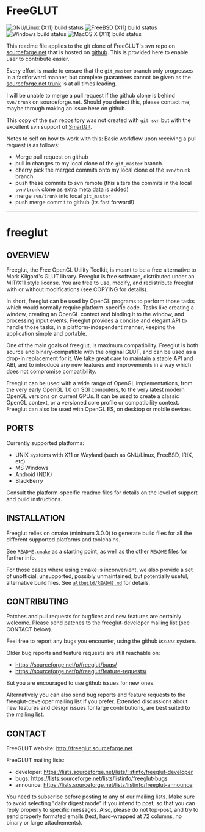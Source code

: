 FreeGLUT
========

![GNU/Linux (X11) build status](https://github.com/FreeGLUTProject/freeglut/actions/workflows/build_gnulinux_x11.yml/badge.svg)
![FreeBSD (X11) build status](https://github.com/FreeGLUTProject/freeglut/actions/workflows/build_freebsd_x11.yml/badge.svg)
![Windows build status](https://github.com/FreeGLUTProject/freeglut/actions/workflows/build_win_msvc.yml/badge.svg)
![MacOS X (X11) build status](https://github.com/FreeGLUTProject/freeglut/actions/workflows/build_macosx_x11.yml/badge.svg)


This readme file applies to the git clone of FreeGLUT's svn repo on [sourceforge.net](http://freeglut.sourceforge.net/) that is hosted on [github](https://github.com/dcnieho/FreeGLUT). This is provided here to enable user to contribute easier.

Every effort is made to ensure that the ``git_master`` branch only progresses in a fastforward manner, but complete guarantees cannot be given as the [sourceforge.net trunk](https://sourceforge.net/p/freeglut/code/HEAD/tree/) is at all times leading.

I will be unable to merge a pull request if the github clone is behind ``svn/trunk`` on sourceforge.net. Should you detect this, please contact me, maybe through making an issue here on github.

This copy of the svn repository was not created with ``git svn`` but with the excellent svn support of [SmartGit](http://www.syntevo.com/).


Notes to self on how to work with this:
 Basic workflow upon receiving a pull request is as follows:
- Merge pull request on github
- pull in changes to my local clone of the ``git_master`` branch.
- cherry pick the merged commits onto my local clone of the ``svn/trunk`` branch
- push these commits to svn remote (this alters the commits in the local 
  ``svn/trunk`` clone as extra meta data is added)
- merge ``svn/trunk`` into local ``git_master``
- push merge commit to github (its fast forward!)


-------------------------------------------------------------------------------------------------------------


freeglut
========

OVERVIEW
--------

Freeglut, the Free OpenGL Utility Toolkit, is meant to be a free alternative to
Mark Kilgard's GLUT library. Freeglut is free software, distributed under an
MIT/X11 style license. You are free to use, modify, and redistribute freeglut
with or without modifications (see COPYING for details).

In short, freeglut can be used by OpenGL programs to perform those tasks which
would normally require platform-specific code. Tasks like creating a window,
creating an OpenGL context and binding it to the window, and processing input
events. Freeglut provides a concise and elegant API to handle those tasks, in a
platform-independent manner, keeping the application simple and portable.

One of the main goals of freeglut, is maximum compatibility. Freeglut is both
source and binary-compatible with the original GLUT, and can be used as a
drop-in replacement for it. We take great care to maintain a stable API and ABI,
and to introduce any new features and improvements in a way which does not
compromise compatibility.

Freeglut can be used with a wide range of OpenGL implementations, from the very
early OpenGL 1.0 on SGI computers, to the very latest modern OpenGL versions on
current GPUs. It can be used to create a classic OpenGL context, or a versioned
core profile or compatibility context. Freeglut can also be used with OpenGL ES,
on desktop or mobile devices.


PORTS
-----

Currently supported platforms:
 - UNIX systems with X11 or Wayland (such as GNU/Linux, FreeBSD, IRIX, etc)
 - MS Windows
 - Android (NDK)
 - BlackBerry

Consult the platform-specific readme files for details on the level of support
and build instructions.


INSTALLATION
------------

Freeglut relies on cmake (minimum 3.0.0) to generate build files for all the
different supported platforms and toolchains.

See [`README.cmake`](README.cmake) as a starting point, as well as the other `README`
files for further info.

For those cases where using cmake is inconvenient, we also provide a set of
unofficial, unsupported, possibly unmaintained, but potentially useful,
alternative build files. See [`altbuild/README.md`](altbuild/README.md) for details.


CONTRIBUTING
------------

Patches and pull requests for bugfixes and new features are certainly welcome.
Please send patches to the freeglut-developer mailing list (see CONTACT below).

Feel free to report any bugs you encounter, using the github *issues* system.

Older bug reports and feature requests are still reachable on:
  - https://sourceforge.net/p/freeglut/bugs/
  - https://sourceforge.net/p/freeglut/feature-requests/

But you are encouraged to use github issues for new ones.

Alternatively you can also send bug reports and feature requests to the
freeglut-developer mailing list if you prefer. Extended discussions about new
features and design issues for large contributions, are best suited to the
mailing list.


CONTACT
-------

FreeGLUT website: http://freeglut.sourceforge.net

FreeGLUT mailing lists:
 - developer: https://lists.sourceforge.net/lists/listinfo/freeglut-developer
 - bugs: https://lists.sourceforge.net/lists/listinfo/freeglut-bugs
 - announce: https://lists.sourceforge.net/lists/listinfo/freeglut-announce

  You need to subscribe before posting to any of our mailing lists. Make sure
  to avoid selecting "daily digest mode" if you intend to post, so that you can
  reply properly to specific messages. Also, please do not top-post, and try to
  send properly formated emails (text, hard-wrapped at 72 columns, no binary or
  large attachements).
